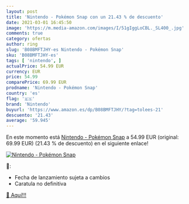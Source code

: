 ```yaml
---
layout: post
title: 'Nintendo - Pokémon Snap con un 21.43 % de descuento'
date: 2021-03-01 16:45:50
image: 'https://m.media-amazon.com/images/I/51gIggLoCBL._SL400_.jpg'
comments: true
category: ofertas
author: ring
slug: 'B08BMFTJHY-es Nintendo - Pokémon Snap'
sku: 'B08BMFTJHY-es'
tags: [ 'nintendo', ]
actualPrice: 54.99 EUR
currency: EUR
price: 54.99
comparePrice: 69.99 EUR
prodname: 'Nintendo - Pokémon Snap'
country: 'es'
flag: '🇪🇸'
brand: 'Nintendo'
buyurl: 'https://www.amazon.es/dp/B08BMFTJHY/?tag=tolees-21'
descuento: '21.43'
average: '59.945'
---
```


En este momento está [Nintendo - Pokémon Snap](https://www.amazon.es/dp/B08BMFTJHY/?tag=tolees-21) a 54.99 EUR (original: 69.99 EUR) (21.43 %  de descuento) en el siguiente enlace!

[![Nintendo - Pokémon Snap](https://m.media-amazon.com/images/I/51gIggLoCBL._SL400_.jpg)](https://www.amazon.es/dp/B08BMFTJHY/?tag=tolees-21)

🔎:

- Fecha de lanzamiento sujeta a cambios
- Caratula no definitiva

[🛒 Aquí!!!](https://www.amazon.es/dp/B08BMFTJHY/?tag=tolees-21)
